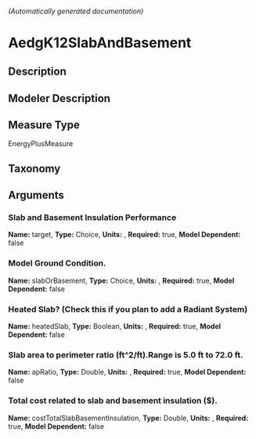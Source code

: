 

###### (Automatically generated documentation)

# AedgK12SlabAndBasement

## Description


## Modeler Description


## Measure Type
EnergyPlusMeasure

## Taxonomy


## Arguments


### Slab and Basement Insulation Performance

**Name:** target,
**Type:** Choice,
**Units:** ,
**Required:** true,
**Model Dependent:** false

### Model Ground Condition.

**Name:** slabOrBasement,
**Type:** Choice,
**Units:** ,
**Required:** true,
**Model Dependent:** false

### Heated Slab? (Check this if you plan to add a Radiant System)

**Name:** heatedSlab,
**Type:** Boolean,
**Units:** ,
**Required:** true,
**Model Dependent:** false

### Slab area to perimeter ratio (ft^2/ft).Range is 5.0 ft to 72.0 ft.

**Name:** apRatio,
**Type:** Double,
**Units:** ,
**Required:** true,
**Model Dependent:** false

### Total cost related to slab and basement insulation ($).

**Name:** costTotalSlabBasementInsulation,
**Type:** Double,
**Units:** ,
**Required:** true,
**Model Dependent:** false




